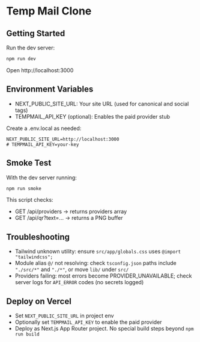 # Temp Mail Clone

## Getting Started

Run the dev server:

```bash
npm run dev
```

Open http://localhost:3000

## Environment Variables

- NEXT_PUBLIC_SITE_URL: Your site URL (used for canonical and social tags)
- TEMPMAIL_API_KEY (optional): Enables the paid provider stub

Create a .env.local as needed:

```
NEXT_PUBLIC_SITE_URL=http://localhost:3000
# TEMPMAIL_API_KEY=your-key
```

## Smoke Test

With the dev server running:

```bash
npm run smoke
```

This script checks:
- GET /api/providers → returns providers array
- GET /api/qr?text=... → returns a PNG buffer

## Troubleshooting

- Tailwind unknown utility: ensure `src/app/globals.css` uses `@import "tailwindcss";`
- Module alias `@/` not resolving: check `tsconfig.json` paths include `"./src/*"` and `"./*"`, or move `lib/` under `src/`
- Providers failing: most errors become PROVIDER_UNAVAILABLE; check server logs for `API_ERROR` codes (no secrets logged)

## Deploy on Vercel

- Set `NEXT_PUBLIC_SITE_URL` in project env
- Optionally set `TEMPMAIL_API_KEY` to enable the paid provider
- Deploy as Next.js App Router project. No special build steps beyond `npm run build`
